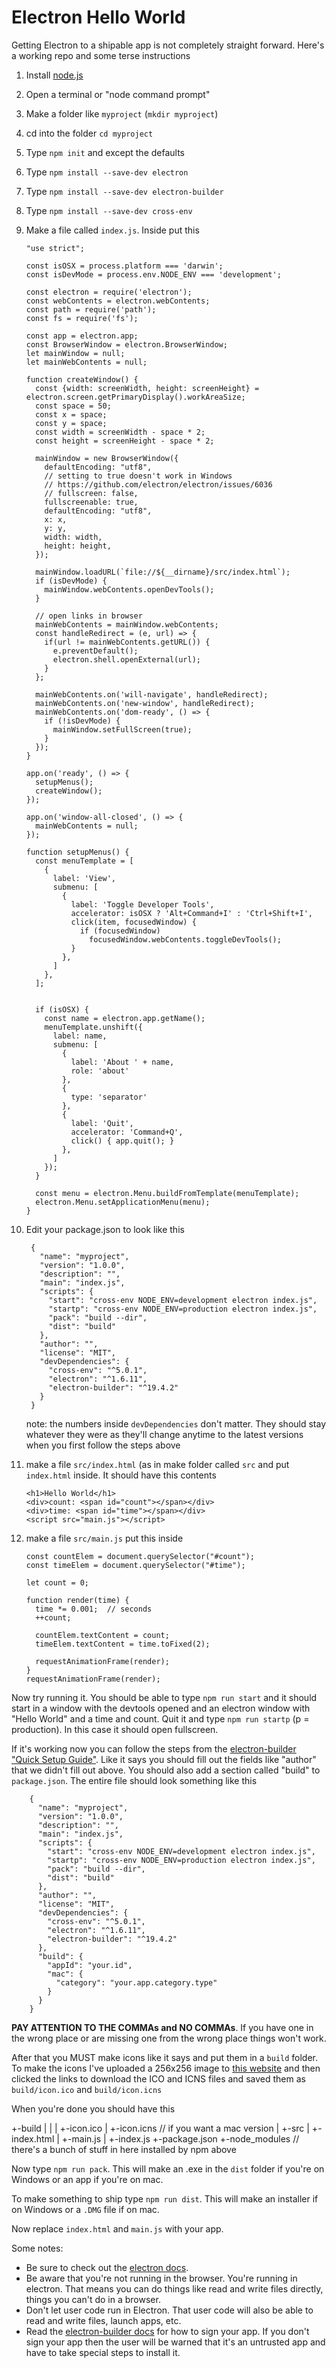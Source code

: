 # Electron Hello World

Getting Electron to a shipable app is not completely straight forward. Here's a working
repo and some terse instructions

1.  Install [node.js](https://nodejs.org)
2.  Open a terminal or "node command prompt"
3.  Make a folder like `myproject` (`mkdir myproject`)
4.  cd into the folder `cd myproject`
5.  Type `npm init` and except the defaults
6.  Type `npm install --save-dev electron`
6.  Type `npm install --save-dev electron-builder`
6.  Type `npm install --save-dev cross-env`
7.  Make a file called `index.js`. Inside put this

        "use strict";

        const isOSX = process.platform === 'darwin';
        const isDevMode = process.env.NODE_ENV === 'development';

        const electron = require('electron');
        const webContents = electron.webContents;
        const path = require('path');
        const fs = require('fs');

        const app = electron.app;
        const BrowserWindow = electron.BrowserWindow;
        let mainWindow = null;
        let mainWebContents = null;

        function createWindow() {
          const {width: screenWidth, height: screenHeight} = electron.screen.getPrimaryDisplay().workAreaSize;
          const space = 50;
          const x = space;
          const y = space;
          const width = screenWidth - space * 2;
          const height = screenHeight - space * 2;

          mainWindow = new BrowserWindow({
            defaultEncoding: "utf8",
            // setting to true doesn't work in Windows
            // https://github.com/electron/electron/issues/6036
            // fullscreen: false,
            fullscreenable: true,
            defaultEncoding: "utf8",
            x: x,
            y: y,
            width: width,
            height: height,
          });

          mainWindow.loadURL(`file://${__dirname}/src/index.html`);
          if (isDevMode) {
            mainWindow.webContents.openDevTools();
          }

          // open links in browser
          mainWebContents = mainWindow.webContents;
          const handleRedirect = (e, url) => {
            if(url != mainWebContents.getURL()) {
              e.preventDefault();
              electron.shell.openExternal(url);
            }
          };

          mainWebContents.on('will-navigate', handleRedirect);
          mainWebContents.on('new-window', handleRedirect);
          mainWebContents.on('dom-ready', () => {
            if (!isDevMode) {
              mainWindow.setFullScreen(true);
            }
          });
        }

        app.on('ready', () => {
          setupMenus();
          createWindow();
        });

        app.on('window-all-closed', () => {
          mainWebContents = null;
        });

        function setupMenus() {
          const menuTemplate = [
            {
              label: 'View',
              submenu: [
                {
                  label: 'Toggle Developer Tools',
                  accelerator: isOSX ? 'Alt+Command+I' : 'Ctrl+Shift+I',
                  click(item, focusedWindow) {
                    if (focusedWindow)
                      focusedWindow.webContents.toggleDevTools();
                  }
                },
              ]
            },
          ];


          if (isOSX) {
            const name = electron.app.getName();
            menuTemplate.unshift({
              label: name,
              submenu: [
                {
                  label: 'About ' + name,
                  role: 'about'
                },
                {
                  type: 'separator'
                },
                {
                  label: 'Quit',
                  accelerator: 'Command+Q',
                  click() { app.quit(); }
                },
              ]
            });
          }

          const menu = electron.Menu.buildFromTemplate(menuTemplate);
          electron.Menu.setApplicationMenu(menu);
        }

9. Edit your package.json to look like this

        {
          "name": "myproject",
          "version": "1.0.0",
          "description": "",
          "main": "index.js",
          "scripts": {
            "start": "cross-env NODE_ENV=development electron index.js",
            "startp": "cross-env NODE_ENV=production electron index.js",
            "pack": "build --dir",
            "dist": "build"
          },
          "author": "",
          "license": "MIT",
          "devDependencies": {
            "cross-env": "^5.0.1",
            "electron": "^1.6.11",
            "electron-builder": "^19.4.2"
          }
        }

    note: the numbers inside `devDependencies` don't matter. They should
    stay whatever they were as they'll change anytime to the latest versions
    when you first follow the steps above

10. make a file `src/index.html` (as in make folder called `src` and put `index.html` inside.
    It should have this contents

        <h1>Hello World</h1>
        <div>count: <span id="count"></span></div>
        <div>time: <span id="time"></span></div>
        <script src="main.js"></script>

10. make a file `src/main.js` put this inside

        const countElem = document.querySelector("#count");
        const timeElem = document.querySelector("#time");

        let count = 0;

        function render(time) {
          time *= 0.001;  // seconds
          ++count;

          countElem.textContent = count;
          timeElem.textContent = time.toFixed(2);

          requestAnimationFrame(render);
        }
        requestAnimationFrame(render);

Now try running it. You should be able to type `npm run start` and it should start
in a window with the devtools opened and an electron window with "Hello World" and a
time and count. Quit it and type `npm run startp` (p = production). In this case it
should open fullscreen.

If it's working now you can follow the steps from the
[electron-builder "Quick Setup Guide"](https://github.com/electron-userland/electron-builder).
Like it says you should fill out the fields like "author" that
we didn't fill out above. You should also add a section called "build"
to `package.json`. The entire file should look something like this

        {
          "name": "myproject",
          "version": "1.0.0",
          "description": "",
          "main": "index.js",
          "scripts": {
            "start": "cross-env NODE_ENV=development electron index.js",
            "startp": "cross-env NODE_ENV=production electron index.js",
            "pack": "build --dir",
            "dist": "build"
          },
          "author": "",
          "license": "MIT",
          "devDependencies": {
            "cross-env": "^5.0.1",
            "electron": "^1.6.11",
            "electron-builder": "^19.4.2"
          },
          "build": {
            "appId": "your.id",
            "mac": {
              "category": "your.app.category.type"
            }
          }
        }

**PAY ATTENTION TO THE COMMAs and NO COMMAs**. If you have one in the wrong place or
are missing one from the wrong place things won't work.

After that you MUST make icons like it says and put them in a `build` folder.
To make the icons I've uploaded a 256x256 image to [this website](https://iconverticons.com/online/)
and then clicked the links to download the ICO and ICNS files and saved them as `build/icon.ico` and
`build/icon.icns`

When you're done you should have this

   +-build
   |  |
   |  +-icon.ico
   |  +-icon.icns   // if you want a mac version
   |
   +-src
   |  +-index.html
   |  +-main.js
   |
   +-index.js
   +-package.json
   +-node_modules   // there's a bunch of stuff in here installed by npm above

Now type `npm run pack`. This will make an .exe in the `dist` folder if you're on Windows or an app if you're on mac.

To make something to ship type `npm run dist`. This will make an installer if on Windows or a `.DMG` file if on mac.

Now replace `index.html` and `main.js` with your app.

Some notes:

* Be sure to check out the [electron docs](https://electron.atom.io/docs/).
* Be aware that you're not running in the browser. You're running in electron. That means you can do things
  like read and write files directly, things you can't do in a browser.
* Don't let user code run in Electron. That user code will also be able to read and write files, launch apps, etc.
* Read the [electron-builder docs](https://github.com/electron-userland/electron-builder) for how to sign your app.
  If you don't sign your app then the user will be warned that it's an untrusted app and have to take special steps
  to install it.

